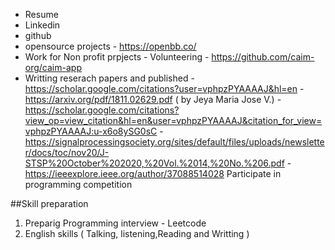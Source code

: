
- Resume
- Linkedin
- github
- opensource projects
      -    https://openbb.co/  
- Work for Non profit prpjects -  Volunteering
      -   https://github.com/caim-org/caim-app
- Writting reserach papers and published
      - https://scholar.google.com/citations?user=vphpzPYAAAAJ&hl=en
      - https://arxiv.org/pdf/1811.02629.pdf ( by Jeya Maria Jose V.)
      -  https://scholar.google.com/citations?view_op=view_citation&hl=en&user=vphpzPYAAAAJ&citation_for_view=vphpzPYAAAAJ:u-x6o8ySG0sC
      - https://signalprocessingsociety.org/sites/default/files/uploads/newsletter/docs/toc/nov20/J-STSP%20October%202020,%20Vol.%2014,%20No.%206.pdf
      - https://ieeexplore.ieee.org/author/37088514028
 Participate in programming competition
      

##Skill preparation
1. Preparig Programming interview - Leetcode 
2. English skills ( Talking, listening,Reading and Writting )

